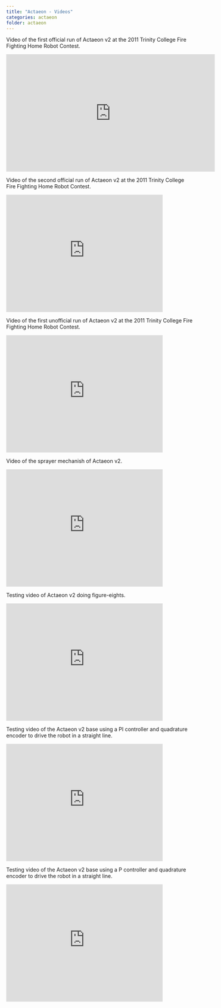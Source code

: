 ```yaml
---
title: "Actaeon - Videos"
categories: actaeon
folder: actaeon
---
```


Video of the first official run of Actaeon v2 at the 2011 Trinity College Fire Fighting Home Robot Contest.
<iframe width="560" height="315" src="https://www.youtube.com/embed/-l-dbxy1cwY" frameborder="0" allowfullscreen></iframe>

Video of the second official run of Actaeon v2 at the 2011 Trinity College Fire Fighting Home Robot Contest.
<iframe width="420" height="315" src="https://www.youtube.com/embed/hMYx5BqHUII" frameborder="0" allowfullscreen></iframe>

Video of the first unofficial run of Actaeon v2 at the 2011 Trinity College Fire Fighting Home Robot Contest.
<iframe width="420" height="315" src="https://www.youtube.com/embed/kEVkPo7c7oM" frameborder="0" allowfullscreen></iframe>

Video of the sprayer mechanish of Actaeon v2.
<iframe width="420" height="315" src="https://www.youtube.com/embed/EaDYb1i240s" frameborder="0" allowfullscreen></iframe>

Testing video of Actaeon v2 doing figure-eights.
<iframe width="420" height="315" src="https://www.youtube.com/embed/cpkLT0gHaN0" frameborder="0" allowfullscreen></iframe>

Testing video of the Actaeon v2 base using a PI controller and quadrature encoder to drive the robot in a
straight line.
<iframe width="420" height="315" src="https://www.youtube.com/embed/FK7hbtB9bZk" frameborder="0" allowfullscreen></iframe>

Testing video of the Actaeon v2 base using a P controller and quadrature encoder to drive the robot in a
straight line.
<iframe width="420" height="315" src="https://www.youtube.com/embed/InMl6F1xe90" frameborder="0" allowfullscreen></iframe>